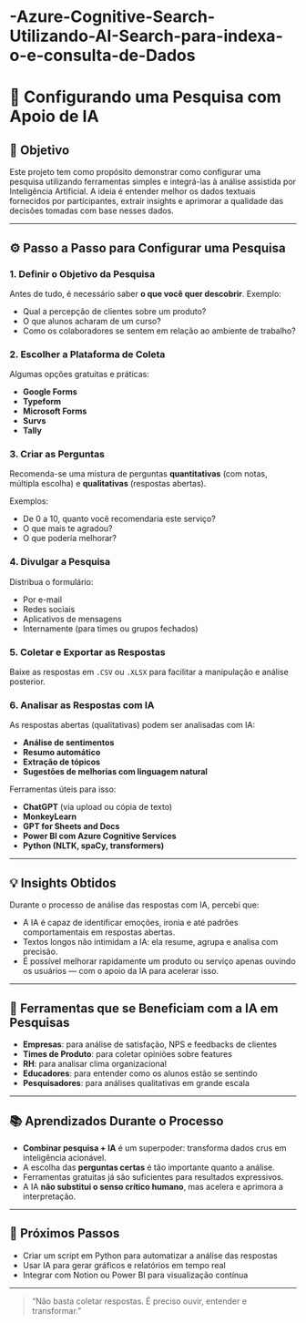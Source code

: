# -Azure-Cognitive-Search-Utilizando-AI-Search-para-indexa-o-e-consulta-de-Dados
# 🧠 Configurando uma Pesquisa com Apoio de IA

## 🎯 Objetivo

Este projeto tem como propósito demonstrar como configurar uma pesquisa utilizando ferramentas simples e integrá-las à análise assistida por Inteligência Artificial. A ideia é entender melhor os dados textuais fornecidos por participantes, extrair insights e aprimorar a qualidade das decisões tomadas com base nesses dados.

---

## ⚙️ Passo a Passo para Configurar uma Pesquisa

### 1. **Definir o Objetivo da Pesquisa**
Antes de tudo, é necessário saber **o que você quer descobrir**. Exemplo:
- Qual a percepção de clientes sobre um produto?
- O que alunos acharam de um curso?
- Como os colaboradores se sentem em relação ao ambiente de trabalho?

### 2. **Escolher a Plataforma de Coleta**
Algumas opções gratuitas e práticas:
- **Google Forms**
- **Typeform**
- **Microsoft Forms**
- **Survs**
- **Tally**

### 3. **Criar as Perguntas**
Recomenda-se uma mistura de perguntas **quantitativas** (com notas, múltipla escolha) e **qualitativas** (respostas abertas).

Exemplos:
- De 0 a 10, quanto você recomendaria este serviço?
- O que mais te agradou?
- O que poderia melhorar?

### 4. **Divulgar a Pesquisa**
Distribua o formulário:
- Por e-mail
- Redes sociais
- Aplicativos de mensagens
- Internamente (para times ou grupos fechados)

### 5. **Coletar e Exportar as Respostas**
Baixe as respostas em `.CSV` ou `.XLSX` para facilitar a manipulação e análise posterior.

### 6. **Analisar as Respostas com IA**
As respostas abertas (qualitativas) podem ser analisadas com IA:
- **Análise de sentimentos**
- **Resumo automático**
- **Extração de tópicos**
- **Sugestões de melhorias com linguagem natural**

Ferramentas úteis para isso:
- **ChatGPT** (via upload ou cópia de texto)
- **MonkeyLearn**
- **GPT for Sheets and Docs**
- **Power BI com Azure Cognitive Services**
- **Python (NLTK, spaCy, transformers)**

---

## 💡 Insights Obtidos

Durante o processo de análise das respostas com IA, percebi que:
- A IA é capaz de identificar emoções, ironia e até padrões comportamentais em respostas abertas.
- Textos longos não intimidam a IA: ela resume, agrupa e analisa com precisão.
- É possível melhorar rapidamente um produto ou serviço apenas ouvindo os usuários — com o apoio da IA para acelerar isso.

---

## 🧰 Ferramentas que se Beneficiam com a IA em Pesquisas

- **Empresas**: para análise de satisfação, NPS e feedbacks de clientes
- **Times de Produto**: para coletar opiniões sobre features
- **RH**: para analisar clima organizacional
- **Educadores**: para entender como os alunos estão se sentindo
- **Pesquisadores**: para análises qualitativas em grande escala

---

## 📚 Aprendizados Durante o Processo

- **Combinar pesquisa + IA** é um superpoder: transforma dados crus em inteligência acionável.
- A escolha das **perguntas certas** é tão importante quanto a análise.
- Ferramentas gratuitas já são suficientes para resultados expressivos.
- A IA **não substitui o senso crítico humano**, mas acelera e aprimora a interpretação.

---

## 🚀 Próximos Passos

- Criar um script em Python para automatizar a análise das respostas
- Usar IA para gerar gráficos e relatórios em tempo real
- Integrar com Notion ou Power BI para visualização contínua

---

> “Não basta coletar respostas. É preciso ouvir, entender e transformar.”  

